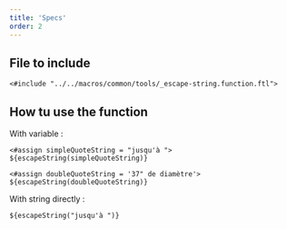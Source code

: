 ```yaml
---
title: 'Specs'
order: 2
---
```

## File to include

```ftl
<#include "../../macros/common/tools/_escape-string.function.ftl">
```
## How tu use the function
With variable : 
```ftl
<#assign simpleQuoteString = "jusqu'à ">
${escapeString(simpleQuoteString)}
```
```ftl
<#assign doubleQuoteString = '37" de diamètre'>
${escapeString(doubleQuoteString)}
```
With string directly : 
```ftl
${escapeString("jusqu'à ")}
```
